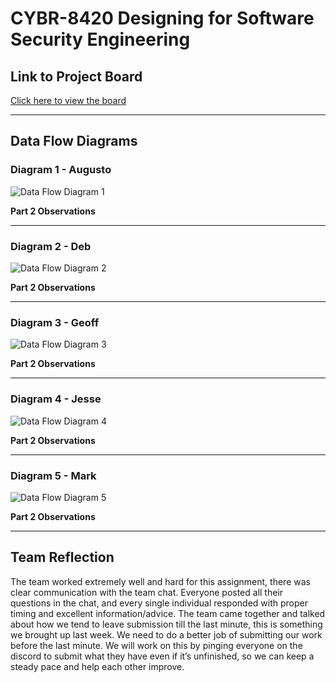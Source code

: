 # CYBR-8420 Designing for Software Security Engineering

## Link to Project Board
[Click here to view the board](https://github.com/users/jschrack/projects/5/views/1)

---


## Data Flow Diagrams

### **Diagram 1 - Augusto**
![Data Flow Diagram 1](./Diagrams/DFD-1.png)


**Part 2 Observations**

----

### **Diagram 2 - Deb**
![Data Flow Diagram 2](./Diagrams/DFD-2.png)


**Part 2 Observations**

----

### **Diagram 3 - Geoff**
![Data Flow Diagram 3](./Diagrams/DFD-3.png)


**Part 2 Observations**

----

### **Diagram 4 - Jesse**
![Data Flow Diagram 4](./Diagrams/DFD-4.png)


**Part 2 Observations**

----

### **Diagram 5 - Mark**
![Data Flow Diagram 5](./Diagrams/DFD-5.png)


**Part 2 Observations**

----


## Team Reflection
The team worked extremely well and hard for this assignment, there was clear communication with the team chat. Everyone posted all their questions in the chat, and every single individual responded with proper timing and excellent information/advice. The team came together and talked about how we tend to leave submission till the last minute, this is something we brought up last week. We need to do a better job of submitting our work before the last minute. We will work on this by pinging everyone on the discord to submit what they have even if it’s unfinished, so we can keep a steady pace and help each other improve.
